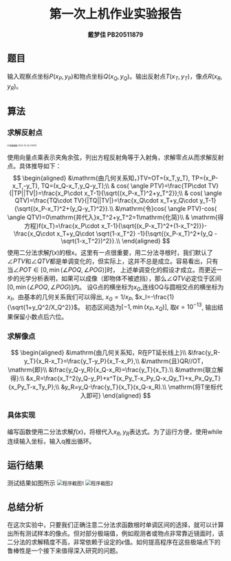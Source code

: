 # <center> 第一次上机作业实验报告</center>

<center> <b> 戴梦佳 PB20511879 </b> </center>

## 题目

输入观察点坐标$P(x_P,y_P)$和物点坐标$Q(x_Q,y_Q)$。输出反射点$T(x_T,y_T)$，像点$R(x_R,y_R)$。



## 算法

### 求解反射点

<img src="./屏幕截图 2023-03-26 210516.png" alt="屏幕截图 2023-03-26 210516" style="zoom: 33%;" />

使用向量点乘表示夹角余弦，列出方程反射角等于入射角，求解零点从而求解反射点。具体推导如下：
$$
\begin{aligned}
&\mathrm{由几何关系知，}TV=OT=(x_T,y_T), TP=(x_P-x_T,-y_T), TQ=(x_Q-x_T,y_Q-y_T);\\
& cos( \angle PTV)=\frac{TP\cdot TV}{|TP||TV|}=\frac{x_P\cdot x_T-1}{\sqrt{(x_P-x_T)^2+y_T^2}};\\
& cos( \angle QTV)=\frac{TQ\cdot TV}{|TQ||TV|}=\frac{x_Q\cdot x_T+y_Q\cdot y_T-1}{\sqrt{(x_P-x_T)^2+(y_Q-y_T)^2}}.\\
&\mathrm{令}cos( \angle PTV)-cos( \angle QTV)=0\mathrm{并代入}x_T^2+y_T^2=1\mathrm{化简}\\
& \mathrm{得方程}f(x_T)=\frac{x_P\cdot x_T-1}{\sqrt{(x_P-x_T)^2+(1-x_T^2)}}-\frac{x_Q\cdot x_T+y_Q\cdot \sqrt{1-x_T^2} -1}{\sqrt{(x_P-x_T)^2+(y_Q -\sqrt{1-x_T^2})^2}}.\\
\end{aligned}
$$
使用二分法求解$f(x)$的根x。这里有一点很重要，用二分法寻根时，我们默认了 $\angle PTV$和$\angle QTV$都是单调变化的，但实际上，这并不总是成立。容易看出，只有当$\angle POT \in [0, \min{(\angle POQ,\angle POG)} ]$时， 上述单调变化的假设才成立。而更近一步的光学分析表明，如果可以成像（即物体不被遮挡），那么$\angle QTV$必定位于区间$[0, \min{(\angle POQ,\angle POG)} ]$内。
设G点的横坐标为$x_G$,连线OQ与圆相交点的横坐标为$x_I$。由基本的几何关系我们可以得出, $x_G=1/x_P$, $x_I=-\frac{1}{\sqrt{1+y_Q^2/X_Q^2}}$。
初态区间选为$[-1, \min{(x_P,x_Q)}]$, 取$\epsilon=10^{-13}$, 输出结果保留小数点后六位。



### 求解像点
$$
\begin{aligned}
&\mathrm{由几何关系知，R在PT延长线上}\\
&\frac{y_R-y_T}{x_R-x_T}=\frac{y_T-y_P}{x_T-x_P},\\
&\mathrm{且}QR//OT，\mathrm{即}\\
&\frac{y_Q-y_R}{x_Q-x_R}=\frac{y_T}{x_T}.\\
&\mathrm{联立解得}:\\
&x_R=\frac{x_T^2(y_Q-y_P)+x^T(x_Py_T-x_Py_Q-x_Qy_T)+x_Px_Qy_T}{x_Py_T-x_Ty_P};\\
&y_R=y_Q-\frac{y_T}{x_T}(x_Q-x_R).\\
\mathrm{将T坐标代入即可}
\end{aligned}
$$

### 具体实现

编写函数使用二分法求解$f(x)$，将根代入$x_R,y_R$表达式。为了运行方便，使用while连续输入坐标，输入q推出循环。



## 运行结果
测试结果如图所示
<img src="./程序截图1.png" alt="程序截图1" style="zoom: 80%;" />
<img src="./程序截图2.png" alt="程序截图2" style="zoom: 80%;" />

## 总结分析
在这次实验中，只要我们正确注意二分法求函数根时单调区间的选择，就可以计算出所有测试样本的像点。但对部分极端值，例如观测者或物点非常靠近镜面时，该二分法的求解精度不高，非常依赖于设定的$\epsilon$值。如何提高程序在这些极端点下的鲁棒性是一个接下来值得深入研究的问题。
